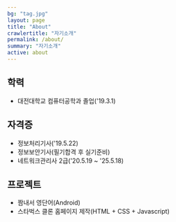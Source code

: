 ```yaml
---
bg: "tag.jpg"
layout: page
title: "About"
crawlertitle: "자기소개"
permalink: /about/
summary: "자기소개"
active: about
---
```

## 학력
 - 대전대학교 컴퓨터공학과 졸업('19.3.1)

## 자격증
 - 정보처리기사('19.5.22)
 - 정보보안기사(필기합격 후 실기준비)
 - 네트워크관리사 2급('20.5.19 ~ '25.5.18)

## 프로젝트
 - 짬내서 영단어(Android)
 - 스타벅스 클론 홈페이지 제작(HTML + CSS + Javascript)